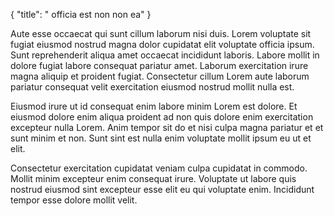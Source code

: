 {
  "title": " officia est non non ea"
}

Aute esse occaecat qui sunt cillum laborum nisi duis. Lorem voluptate sit fugiat eiusmod nostrud magna dolor cupidatat elit voluptate officia ipsum. Sunt reprehenderit aliqua amet occaecat incididunt laboris. Labore mollit in dolore fugiat labore consequat pariatur amet. Laborum exercitation irure magna aliquip et proident fugiat. Consectetur cillum Lorem aute laborum pariatur consequat velit exercitation eiusmod nostrud mollit nulla est.

Eiusmod irure ut id consequat enim labore minim Lorem est dolore. Et eiusmod dolore enim aliqua proident ad non quis dolore enim exercitation excepteur nulla Lorem. Anim tempor sit do et nisi culpa magna pariatur et et sunt minim et non. Sunt sint est nulla enim voluptate mollit ipsum eu ut et elit.

Consectetur exercitation cupidatat veniam culpa cupidatat in commodo. Mollit minim excepteur enim consequat irure. Voluptate ut labore quis nostrud eiusmod sint excepteur esse elit eu qui voluptate enim. Incididunt tempor esse dolore mollit velit.
